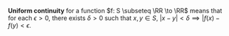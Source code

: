 **Uniform continuity** for a function $f: S \subseteq \RR \to \RR$ means that for each $\epsilon > 0$, there exists $\delta > 0$ such that $x, y \in S$, $|x - y| < \delta \implies |f(x) - f(y) < \epsilon$.